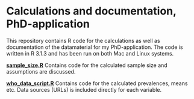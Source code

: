 # Calculations and documentation, PhD-application

This repository contains R code for the calculations as well as documentation of the datamaterial for my PhD-application. The code is written in R 3.1.3 and has been run on both Mac and Linux systems.

[**sample_size.R**](https://github.com/eiset/Code_phd/blob/master/sample_size.R)
Contains code for the calculated sample size and assumptions are discussed.


[**who_data_script.R**](https://github.com/eiset/Code_phd/blob/master/who_data_script.R)
Contains code for the calculated prevalences, means etc. Data sources (URLs) is included directly for each variable.

